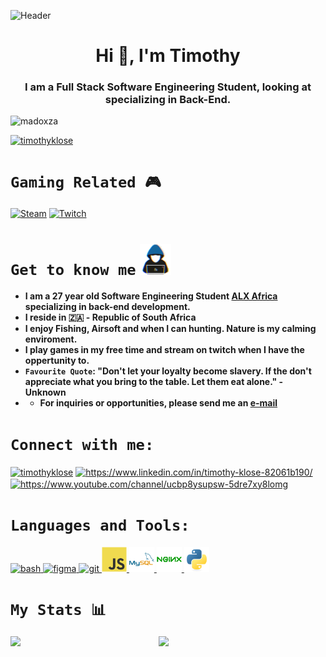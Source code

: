 ![Header](https://user-images.githubusercontent.com/513929/53929982-e5497700-404c-11e9-8393-dece0b196c98.png)
<h1 align="center">Hi 👋, I'm Timothy</h1>
<h3 align="center">I am a Full Stack Software Engineering Student, looking at specializing in Back-End.</h3>

<p align="left"> <img src="https://komarev.com/ghpvc/?username=madoxza&label=Profile%20views&color=0e75b6&style=flat" alt="madoxza" /> </p>

<p align="left"> <a href="https://twitter.com/timothyklose" target="blank"><img src="https://img.shields.io/twitter/follow/timothyklose?logo=twitter&style=for-the-badge" alt="timothyklose" /></a> </p>

# <b>`Gaming Related 🎮`</b> 

[![Steam](https://img.shields.io/badge/steam-%23000000.svg?style=for-the-badge&logo=steam&logoColor=white)](https://steamcommunity.com/id/ivemadox/)
[![Twitch](https://img.shields.io/badge/Twitch-%239146FF.svg?style=for-the-badge&logo=Twitch&logoColor=white)](https://www.twitch.tv/madoxza)

# <b>`Get to know me`</b> <picture><img src = "https://github.com/0xAbdulKhalid/0xAbdulKhalid/raw/main/assets/mdImages/about_me.gif" width = 50px></picture>
- **I am a 27 year old Software Engineering Student [ALX Africa](https://www.alxafrica.com/about/) specializing in back-end development.**
- **I reside in 🇿🇦 - Republic of South Africa**
- **I enjoy Fishing, Airsoft and when I can hunting. Nature is my calming enviroment.**
- **I play games in my free time and stream on twitch when I have the oppertunity to.**
- **`Favourite Quote`: "Don't let your loyalty become slavery. If the don't appreciate what you bring to the table. Let them eat alone." - Unknown**
- - **For inquiries or opportunities, please send me an [e-mail](timklo15@gmail.com)**

# <b align="left">`Connect with me:`</b>
<p align="left">
<a href="https://twitter.com/timothyklose" target="blank"><img align="center" src="https://raw.githubusercontent.com/rahuldkjain/github-profile-readme-generator/master/src/images/icons/Social/twitter.svg" alt="timothyklose" height="30" width="40" /></a>
<a href="https://linkedin.com/in/https://www.linkedin.com/in/timothy-klose-82061b190/" target="blank"><img align="center" src="https://raw.githubusercontent.com/rahuldkjain/github-profile-readme-generator/master/src/images/icons/Social/linked-in-alt.svg" alt="https://www.linkedin.com/in/timothy-klose-82061b190/" height="30" width="40" /></a>
<a href="https://www.youtube.com/c/https://www.youtube.com/channel/ucbp8ysupsw-5dre7xy8lomg" target="blank"><img align="center" src="https://raw.githubusercontent.com/rahuldkjain/github-profile-readme-generator/master/src/images/icons/Social/youtube.svg" alt="https://www.youtube.com/channel/ucbp8ysupsw-5dre7xy8lomg" height="30" width="40" /></a>
</p>

# <b align="left">`Languages and Tools:`</b>
<p align="left"> <a href="https://www.gnu.org/software/bash/" target="_blank" rel="noreferrer"> <img src="https://www.vectorlogo.zone/logos/gnu_bash/gnu_bash-icon.svg" alt="bash" width="40" height="40"/> </a> <a href="https://www.figma.com/" target="_blank" rel="noreferrer"> <img src="https://www.vectorlogo.zone/logos/figma/figma-icon.svg" alt="figma" width="40" height="40"/> </a> <a href="https://git-scm.com/" target="_blank" rel="noreferrer"> <img src="https://www.vectorlogo.zone/logos/git-scm/git-scm-icon.svg" alt="git" width="40" height="40"/> </a> <a href="https://developer.mozilla.org/en-US/docs/Web/JavaScript" target="_blank" rel="noreferrer"> <img src="https://raw.githubusercontent.com/devicons/devicon/master/icons/javascript/javascript-original.svg" alt="javascript" width="40" height="40"/> </a> <a href="https://www.mysql.com/" target="_blank" rel="noreferrer"> <img src="https://raw.githubusercontent.com/devicons/devicon/master/icons/mysql/mysql-original-wordmark.svg" alt="mysql" width="40" height="40"/> </a> <a href="https://www.nginx.com" target="_blank" rel="noreferrer"> <img src="https://raw.githubusercontent.com/devicons/devicon/master/icons/nginx/nginx-original.svg" alt="nginx" width="40" height="40"/> </a> <a href="https://www.python.org" target="_blank" rel="noreferrer"> <img src="https://raw.githubusercontent.com/devicons/devicon/master/icons/python/python-original.svg" alt="python" width="40" height="40"/> </a> </p>

# <b>`My Stats 📊`</b>

<img align="left" width="47%" src="https://github-readme-stats.vercel.app/api?username=madoxza&show_icons=true&theme=shadow_green">
<img align="left" width="47%" src="https://github-readme-stats.vercel.app/api/top-langs/?username=madoxza&layout=compact">

